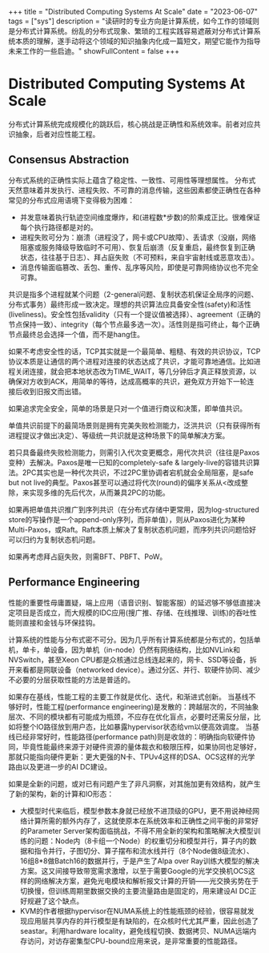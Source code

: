 +++
title = "Distributed Computing Systems At Scale"
date = "2023-06-07"
tags = ["sys"]
description = "读研时的专业方向是计算系统，如今工作的领域则是分布式计算系统。纷乱的分布式现象、繁琐的工程实践容易遮蔽对分布式计算系统本质的理解，遂手动将这个领域的知识抽象内化成一篇短文，期望它能作为指导未来工作的一些启迪。"
showFullContent = false
+++
# Distributed Computing Systems At Scale
分布式计算系统完成规模化的跳跃后，核心挑战是正确性和系统效率。前者对应共识抽象，后者对应性能工程。

## Consensus Abstraction
分布式系统的正确性实际上蕴含了稳定性、一致性、可用性等理想属性。
分布式天然意味着并发执行、进程失败、不可靠的消息传输，这些因素都使正确性在各种常见的分布式应用语境下变得极为困难：
- 并发意味着执行轨迹空间维度爆炸，和(进程数*步数)的阶乘成正比。很难保证每个执行路径都是对的。
- 进程失败可分为：崩溃（进程没了，网卡或CPU故障）、丢请求（没崩，网络阻塞或服务降级导致临时不可用）、恢复后崩溃（反复重启，最终恢复到正确状态，往往基于日志）、拜占庭失败（不可预料，来自宇宙射线或恶意攻击）。
- 消息传输面临篡改、丢包、重传、乱序等风险，即使是可靠网络协议也不完全可靠。

共识是指多个进程就某个问题（2-general问题、复制状态机保证全局序的问题、分布式事务）最终形成一致决定。理想的共识算法应具备安全性(safety)和活性(liveliness)。安全性包括validity（只有一个提议值被选择）、agreement（正确的节点保持一致）、integrity（每个节点最多选一次）。活性则是指可终止，每个正确节点最终总会选择一个值，而不是hang住。

如果不考虑安全性的话，TCP其实就是一个最简单、粗糙、有效的共识协议，TCP协议本质是让通信的两个进程对连接的状态达成了共识，才能可靠地通信。比如进程关闭连接，就会把本地状态改为TIME_WAIT，等几分钟后才真正释放资源，以确保对方收到ACK，用简单的等待，达成高概率的共识，避免双方开始下一轮连接后收到旧报文而出错。

如果追求完全安全，简单的场景是只对一个值进行商议和决策，即单值共识。

单值共识前提下的最简场景则是拥有完美失败检测能力，泛洪共识（只有获得所有进程提议才做出决定）、等级统一共识就是这种场景下的简单解决方案。

若只具备最终失败检测能力，则需引入代次变更概念，用代次共识（往往是Paxos变种）去解决。Paxos是唯一已知的completely-safe & largely-live的容错共识算法。2PC其实也是一种代次共识，不过2PC里协调者宕机就会全局阻塞，是safe but not live的典型。Paxos甚至可以通过将代次(round)的偏序关系从<改成整除，来实现多维的先后代次，从而兼具2PC的功能。

如果再把单值共识推广到序列共识（在分布式存储中更常用，因为log-structured store的写操作是一个append-only序列，而非单值），则从Paxos进化为某种Multi-Paxos，或Raft。Raft本质上解决了复制状态机问题，而序列共识问题恰好可以归约为复制状态机问题。

如果再考虑拜占庭失败，则需BFT、PBFT、PoW。

## Performance Engineering
性能的重要性毋庸置疑，端上应用（语音识别、智能客服）的延迟够不够低直接决定项目是否成立，而大规模的IDC应用(搜广推、存储、在线推理、训练)的吞吐性能则直接和金钱与环保挂钩。

计算系统的性能与分布式密不可分。因为几乎所有计算系统都是分布式的，包括单机，单卡，单设备，因为单机（in-node）仍然有网络结构，比如NVLink和NVSwitch，甚至Xeon CPU都是众核通过总线连起来的，网卡、SSD等设备，拆开来看都是网联设备（networked device）。通过分区、并行、软硬件协同、减少不必要的分层获取性能的方法是普适的。

如果存在基线，性能工程的主要工作就是优化、迭代，和渐进式创新。
当基线不够好时，性能工程(performance engineering)是发散的：跨越层次的，不同抽象层次、不同的模块都有可能成为瓶颈，不应存在优化盲点，必要时还需反分层，比如将整个IO路径放到用户态，比如暴露hypervisor状态给vm以便高效调度。
当基线已经非常好时，性能路径(performance path)则是收敛的：明确指向软硬件协同，毕竟性能最终来源于对硬件资源的量体裁衣和极限压榨，如果协同也足够好，那就只能指向硬件更新：更大更强的N卡、TPUv4这样的DSA、OCS这样的光学路由以及更进一步的AI DC建设。

如果是全新的问题，或对已有问题产生了非凡洞察，对其施加更有效结构，就产生了新的架构，新的计算和IO形态：
- 大模型时代来临后，模型参数本身就已经放不进顶级的GPU，更不用说神经网络计算所需的额外内存了，这就使原本在系统效率和正确性之间平衡的非常好的Parameter Server架构面临挑战，不得不用全新的架构和策略解决大模型训练的问题：Node内（8卡组一个Node）的权重切分和模型并行，算子内的数据和指令并行，子图切分、算子摆布和流水线并行（8个Node做8级流水）、16组8*8做Batch16的数据并行，于是产生了Alpa over Ray训练大模型的解决方案。这又间接导致带宽需求激增，以至于需要Google的光学交换机OCS这样的网络解决方案，避免光电模块和解析报文计算的开销——光交换劣势在于切换慢，但训练周期里数据交换的主要流量路由是固定的，用来建设AI DC正好规避了这个缺点。
- KVM的作者根据hypervisor在NUMA系统上的性能瓶颈的经验，很容易就发现应用层共享内存的并行模型是有缺陷的，在众核时代尤其严重，因此创造了seastar。利用hardware locality，避免线程切换、数据拷贝、NUMA远端内存访问，对访存密集型CPU-bound应用来说，是非常重要的性能路径。



